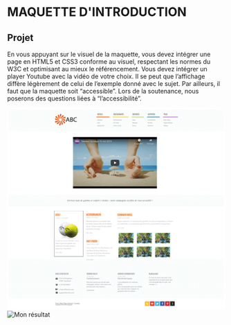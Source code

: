 # MAQUETTE D'INTRODUCTION

## Projet

En vous appuyant sur le visuel de la maquette, vous devez intégrer une page en HTML5 et CSS3 conforme
au visuel, respectant les normes du W3C et optimisant au mieux le référencement.
Vous devez intégrer un player Youtube avec la vidéo de votre choix. Il se peut que l’affichage diffère légèrement de celui de l’exemple donné avec le sujet.
Par ailleurs, il faut que la maquette soit “accessible”. Lors de la soutenance, nous poserons des questions
liées à “l’accessibilité”.


![Résultat attendu ](./.github/preview/rendu.png)
![Mon résultat](./maquette-introduction/assets/maquette_introduction-exemple.png)
